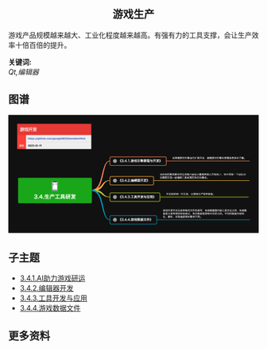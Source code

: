 <h2 align="center">游戏生产</h2>
<p>
游戏产品规模越来越大、工业化程度越来越高。有强有力的工具支撑，会让生产效率十倍百倍的提升。
</p>

**关键词:**<br/>
*Qt,编辑器*

## 图谱
![图片加载中...](../exports/3.4.生产工具研发.png?raw=true)

## 子主题
* [3.4.1.AI助力游戏研运](3.4.1.AI助力游戏研运.md)
* [3.4.2.编辑器开发](3.4.2.编辑器开发.md)
* [3.4.3.工具开发与应用](3.4.3.工具开发与应用.md)
* [3.4.4.游戏数据文件](3.4.4.游戏数据文件.md)

## 更多资料